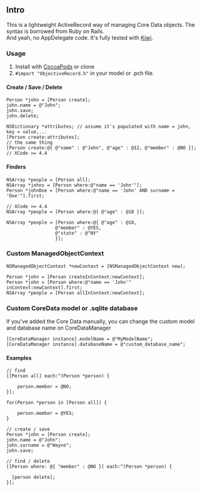 ## Intro
This is a lightweight ActiveRecord way of managing Core Data objects.
The syntax is borrowed from Ruby on Rails.<br>
And yeah, no AppDelegate code.
It's fully tested with [Kiwi](https://github.com/allending/Kiwi).

### Usage
1. Install with [CocoaPods](http://cocoapods.org) or clone
2. `#import "ObjectiveRecord.h"` in your model or .pch file.

#### Create / Save / Delete

``` objc
Person *john = [Person create];
john.name = @"John";
john.save;
john.delete;

NSDictionary *attributes; // assume it's populated with name = john, key = value,...
[Person create:attributes];
// the same thing 
[Person create:@{ @"name" : @"John", @"age" : @12, @"member" : @NO }]; // XCode >= 4.4
```

#### Finders

``` objc
NSArray *people = [Person all];
NSArray *johns = [Person where:@"name == 'John'"];
Person *johnDoe = [Person where:@"name == 'John' AND surname = 'Doe'"].first;

// XCode >= 4.4
NSArray *people = [Person where:@{ @"age" : @18 }];

NSArray *people = [Person where:@{ @"age" : @18,
                  @"member" : @YES,
                  @"state" : @"NY"
                  }];
```

### Custom ManagedObjectContext

``` objc
NSManagedObjectContext *newContext = [NSManagedObjectContext new];

Person *john = [Person createInContext:newContext];
Person *john = [Person where:@"name == 'John'" inContext:newContext].first;
NSArray *people = [Person allInContext:newContext];
```

### Custom CoreData model or .sqlite database
If you've added the Core Data manually, you can change the custom model and database name on CoreDataManager
``` objc
[CoreDataManager instance].modelName = @"MyModelName";
[CoreDataManager instance].databaseName = @"custom_database_name";
```

#### Examples

``` objc
// find
[[Person all] each:^(Person *person) {
    
    person.member = @NO;
}];

for(Person *person in [Person all]) {
  
    person.member = @YES;
}

// create / save
Person *john = [Person create];
john.name = @"John";
john.surname = @"Wayne";
john.save;

// find / delete
[[Person where: @{ "member" : @NO }] each:^(Person *person) {
  
  [person delete];
}];
```

